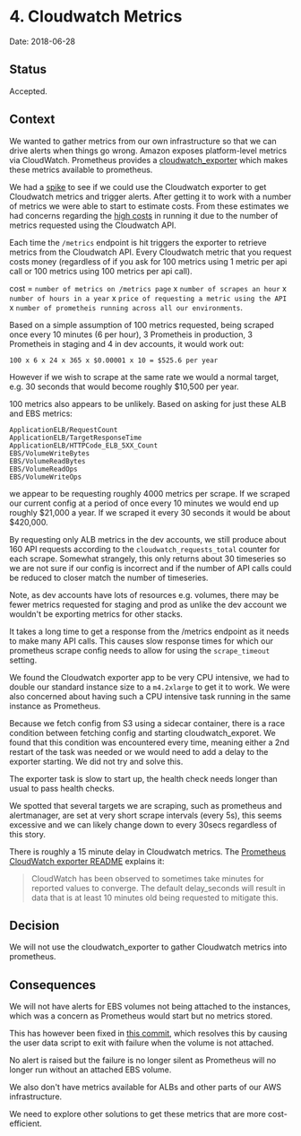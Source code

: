 # 4. Cloudwatch Metrics

Date: 2018-06-28

## Status

Accepted.

## Context

We wanted to gather metrics from our own infrastructure so that we can drive alerts when things go wrong. Amazon exposes platform-level metrics via CloudWatch.
Prometheus provides a [cloudwatch_exporter](https://github.com/prometheus/cloudwatch_exporter) which makes these metrics available to prometheus.

We had a [spike](https://github.com/alphagov/prometheus-aws-configuration-beta/tree/cloudwatch) to see if we could use the Cloudwatch exporter to get Cloudwatch metrics and trigger alerts.
After getting it to work with a number of metrics we were able to start to estimate costs. From these estimates we had concerns regarding the [high costs](https://aws.amazon.com/cloudwatch/pricing/)
in running it due to the number of metrics requested using the Cloudwatch API.

Each time the `/metrics` endpoint is hit triggers the exporter to retrieve
metrics from the Cloudwatch API. Every Cloudwatch metric that you request costs
money (regardless of if you ask for 100 metrics using 1 metric per api call or
100 metrics using 100 metrics per api call).

cost = `number of metrics on /metrics page` x `number of scrapes an hour` x `number of hours in a year` x `price of requesting a metric using the API` x `number of prometheis running across all our environments`.

Based on a simple assumption of 100 metrics requested, being scraped once every 10 minutes (6 per hour), 3 Prometheis in production, 3 Prometheis in staging and 4 in dev accounts, it would work out:

`100 x 6 x 24 x 365 x $0.00001 x 10 = $525.6 per year`

However if we wish to scrape at the same rate we would a normal target, e.g. 30
seconds that would become roughly $10,500 per year.

100 metrics also appears to be unlikely. Based on asking for just these ALB and EBS
metrics:

```
ApplicationELB/RequestCount
ApplicationELB/TargetResponseTime
ApplicationELB/HTTPCode_ELB_5XX_Count
EBS/VolumeWriteBytes
EBS/VolumeReadBytes
EBS/VolumeReadOps
EBS/VolumeWriteOps
```

we appear to be requesting roughly 4000 metrics per scrape. If we scraped our current config at a period of once every 10 minutes we would end up roughly $21,000 a year. If we scraped it every 30 seconds it would be about $420,000.

By requesting only ALB metrics in the dev accounts, we still produce about 160 API requests according to the `cloudwatch_requests_total` counter for each scrape. Somewhat strangely, this only returns about 30 timeseries so we are not sure if our config is incorrect and if the number of API calls could be reduced to closer match the number of timeseries.

Note, as dev accounts have lots of resources e.g. volumes, there may be fewer
metrics requested for staging and prod as unlike the dev account we wouldn't be
exporting metrics for other stacks.

It takes a long time to get a response from the /metrics endpoint as it needs to make many API calls. This causes slow response times for which our prometheus scrape config needs to allow for using the `scrape_timeout` setting.

We found the Cloudwatch exporter app to be very CPU intensive, we had to double our standard instance size to a `m4.2xlarge` to get it to work. We were also concerned about having such a CPU intensive task running in the same instance as Prometheus.

Because we fetch config from S3 using a sidecar container, there is a race condition between fetching config and starting cloudwatch_exporet.  We found that this condition was encountered every time, meaning either a 2nd restart of the task was needed or we would need to add a delay to the exporter starting. We did not try and solve this.

The exporter task is slow to start up, the health check needs longer than usual to pass health checks.

We spotted that several targets we are scraping, such as prometheus and alertmanager, are set at very short scrape intervals (every 5s), this seems excessive and we can likely change down to every 30secs regardless of this story.

There is roughly a 15 minute delay in Cloudwatch metrics.  The [Prometheus CloudWatch exporter README](https://github.com/prometheus/cloudwatch_exporter/blob/master/README.md) explains it:

> CloudWatch has been observed to sometimes take minutes for reported values to converge. The default delay_seconds will result in data that is at least 10 minutes old being requested to mitigate this.

## Decision

We will not use the cloudwatch_exporter to gather Cloudwatch metrics into prometheus.

## Consequences

We will not have alerts for EBS volumes not being attached to the instances, which was a concern as Prometheus would start but no metrics stored.

This has however been fixed in [this commit](https://github.com/alphagov/prometheus-aws-configuration-beta/commit/cd2432045dfd8fc10d7fa1ae34f4dfed63fc9f11), which resolves this by causing the user data script to exit with failure when the volume is not attached. 

No alert is raised but the failure is no longer silent as Prometheus will no longer run without an attached EBS volume.

We also don't have metrics available for ALBs and other parts of our AWS infrastructure.

We need to explore other solutions to get these metrics that are more cost-efficient.
